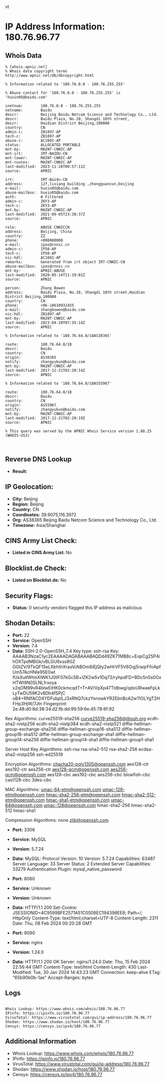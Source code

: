 vt
# IP Address Information: 180.76.96.77

## Whois Data
```
% [whois.apnic.net]
% Whois data copyright terms    http://www.apnic.net/db/dbcopyright.html

% Information related to '180.76.0.0 - 180.76.255.255'

% Abuse contact for '180.76.0.0 - 180.76.255.255' is 'huxin05@baidu.com'

inetnum:        180.76.0.0 - 180.76.255.255
netname:        Baidu
descr:          Beijing Baidu Netcom Science and Technology Co., Ltd.
descr:          Baidu Plaza, No.10, Shangdi 10th street,
descr:          Haidian District Beijing,100080
country:        CN
admin-c:        ZB1097-AP
tech-c:         ZB1097-AP
abuse-c:        AC1601-AP
status:         ALLOCATED PORTABLE
mnt-by:         MAINT-CNNIC-AP
mnt-irt:        IRT-BAIDU-CN
mnt-lower:      MAINT-CNNIC-AP
mnt-routes:     MAINT-CNNIC-AP
last-modified:  2023-11-28T00:57:11Z
source:         APNIC

irt:            IRT-Baidu-CN
address:        12f,lixiang building ,zhongguancun,beijing
e-mail:         huxin05@baidu.com
abuse-mailbox:  huxin05@baidu.com
auth:           # Filtered
admin-c:        ZKY3-AP
tech-c:         ZKY3-AP
mnt-by:         MAINT-CNNIC-AP
last-modified:  2021-09-05T23:38:37Z
source:         APNIC

role:           ABUSE CNNICCN
address:        Beijing, China
country:        ZZ
phone:          +000000000
e-mail:         ipas@cnnic.cn
admin-c:        IP50-AP
tech-c:         IP50-AP
nic-hdl:        AC1601-AP
remarks:        Generated from irt object IRT-CNNIC-CN
abuse-mailbox:  ipas@cnnic.cn
mnt-by:         APNIC-ABUSE
last-modified:  2020-05-14T11:19:01Z
source:         APNIC

person:         Zhang Bowen
address:        Baidu Plaza, No.10, Shangdi 10th street,Haidian District Beijing,100080
country:        CN
phone:          +86-18610932455
e-mail:         zhangbowen@baidu.com
nic-hdl:        ZB1097-AP
mnt-by:         MAINT-CNNIC-AP
last-modified:  2023-04-20T07:35:14Z
source:         APNIC

% Information related to '180.76.64.0/18AS38365'

route:          180.76.64.0/18
descr:          Baidu
country:        CN
origin:         AS38365
notify:         zhangyukun@baidu.com
mnt-by:         MAINT-CNNIC-AP
last-modified:  2017-12-21T02:20:14Z
source:         APNIC

% Information related to '180.76.64.0/18AS55967'

route:          180.76.64.0/18
descr:          Baidu
country:        CN
origin:         AS55967
notify:         zhangyukun@baidu.com
mnt-by:         MAINT-CNNIC-AP
last-modified:  2017-12-21T02:20:19Z
source:         APNIC

% This query was served by the APNIC Whois Service version 1.88.25 (WHOIS-US3)



```
## Reverse DNS Lookup
- **Result:** 

## IP Geolocation:
- **City:** Beijing
- **Region:** Beijing
- **Country:** CN
- **Coordinates:** 39.9075,116.3972
- **Org:** AS38365 Beijing Baidu Netcom Science and Technology Co., Ltd.
- **Timezone:** Asia/Shanghai

## CINS Army List Check:
- **Listed in CINS Army List:** 
No

## Blocklist.de Check:
- **Listed on Blocklist.de:** 
No

## Security Flags:
- **Status:** 0 security vendors flagged this IP address as malicious

## Shodan Details:
- **Port:** 22
- **Service:** OpenSSH
- **Version:** 7.4
- **Data:** SSH-2.0-OpenSSH_7.4
Key type: ssh-rsa
Key: AAAAB3NzaC1yc2EAAAADAQABAAABAQDd49ZK71MB8c+EopCg25P4ihOXTpdMBGk/vBLGU6xss8GZ
GGtZV/9TkQF15eLXbhthXraoV/ABOm6iEjQty2wHrVF5V6Oqj5raqrFfnApfUm57AcHNIe95E0wI
fUsXutlWtmXIWK1J0IlF07kGc5B+lZK2w5v1Dq73/ryhpdFD+BDc5n5s0OxHTWI9N0SLNL1rxoya
x2qOM99vR4bIwEiHK0ckmcqdT+T+AV/VpXp47Tldbwg/qdoURwaeFpLkLyTwDU59K2v8Dh4fSPjC
oB4+RNlfACD4YDFubplLJ3xRNQ7ckzYsnowkYR2EbnBcA2w11OLYgT2HFHp3HjW/7Jtn
Fingerprint: 2e:48:d0:8d:38:34:d2:fb:dd:99:59:6e:45:78:6f:92

Kex Algorithms:
	curve25519-sha256
	curve25519-sha256@libssh.org
	ecdh-sha2-nistp256
	ecdh-sha2-nistp384
	ecdh-sha2-nistp521
	diffie-hellman-group-exchange-sha256
	diffie-hellman-group16-sha512
	diffie-hellman-group18-sha512
	diffie-hellman-group-exchange-sha1
	diffie-hellman-group14-sha256
	diffie-hellman-group14-sha1
	diffie-hellman-group1-sha1

Server Host Key Algorithms:
	ssh-rsa
	rsa-sha2-512
	rsa-sha2-256
	ecdsa-sha2-nistp256
	ssh-ed25519

Encryption Algorithms:
	chacha20-poly1305@openssh.com
	aes128-ctr
	aes192-ctr
	aes256-ctr
	aes128-gcm@openssh.com
	aes256-gcm@openssh.com
	aes128-cbc
	aes192-cbc
	aes256-cbc
	blowfish-cbc
	cast128-cbc
	3des-cbc

MAC Algorithms:
	umac-64-etm@openssh.com
	umac-128-etm@openssh.com
	hmac-sha2-256-etm@openssh.com
	hmac-sha2-512-etm@openssh.com
	hmac-sha1-etm@openssh.com
	umac-64@openssh.com
	umac-128@openssh.com
	hmac-sha2-256
	hmac-sha2-512
	hmac-sha1

Compression Algorithms:
	none
	zlib@openssh.com


- **Port:** 3306
- **Service:** MySQL
- **Version:** 5.7.24
- **Data:** MySQL:
  Protocol Version: 10
  Version: 5.7.24
  Capabilities: 63487
  Server Language: 33
  Server Status: 2
  Extended Server Capabilities: 33279
  Authentication Plugin: mysql_native_password

- **Port:** 8080
- **Service:** Unknown
- **Version:** Unknown
- **Data:** HTTP/1.1 200 
Set-Cookie: JSESSIONID=4C9599BFE2571A51C0508EC194398EE8; Path=/; HttpOnly
Content-Type: text/html;charset=UTF-8
Content-Length: 2311
Date: Thu, 08 Feb 2024 00:20:28 GMT



- **Port:** 9090
- **Service:** nginx
- **Version:** 1.24.0
- **Data:** HTTP/1.1 200 OK
Server: nginx/1.24.0
Date: Thu, 15 Feb 2024 22:56:44 GMT
Content-Type: text/html
Content-Length: 430
Last-Modified: Tue, 30 Jan 2024 14:43:23 GMT
Connection: keep-alive
ETag: "65b90b0b-1ae"
Accept-Ranges: bytes



## Logs
```

Whois Lookup: https://www.whois.com/whois/180.76.96.77
IPinfo: https://ipinfo.io/180.76.96.77
VirusTotal: https://www.virustotal.com/gui/ip-address/180.76.96.77
Shodan: https://www.shodan.io/host/180.76.96.77
Censys: https://censys.io/ipv4/180.76.96.77

```
## Additional Information
- Whois Lookup: https://www.whois.com/whois/180.76.96.77
- IPinfo: https://ipinfo.io/180.76.96.77
- VirusTotal: https://www.virustotal.com/gui/ip-address/180.76.96.77
- Shodan: https://www.shodan.io/host/180.76.96.77
- Censys: https://censys.io/ipv4/180.76.96.77

